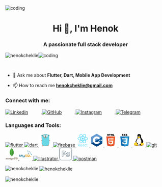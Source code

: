 <img src="https://i.gifer.com/J4o.gif" alt="coding" height="250" width="2000" style="width: 100%">

<h1 align="center">Hi 👋, I'm Henok</h1>
<h3 align="center">A passionate full stack developer</h3>
<img src="https://img.etimg.com/thumb/width-1200,height-900,imgsize-638053,resizemode-75,msid-84146083/prime/technology-and-startups/booting-up-developer-economy-how-tech-startups-are-helping-coders-build-and-test-software-faster.jpg" alt="coding" width="400" align="right">

<p align="left"> <img src="https://komarev.com/ghpvc/?username=henokcheklie&label=Profile%20views&color=0e75b6&style=flat" alt="henokcheklie" /> </p>

<p align="left"> <a href="https://twitter.com/" target="blank"><img src="https://img.shields.io/twitter/follow/?logo=twitter&style=for-the-badge" alt="" /></a> </p>

- 💬 Ask me about **Flutter, Dart, Mobile App Development**

- 📫 How to reach me **henokcheklie@gmail.com**

<h3 align="left">Connect with me:</h3>
<p align="left">
    <a href="https://www.linkedin.com/in/henok-cheklie/" target="_blank">
    <img src="https://upload.wikimedia.org/wikipedia/commons/c/ca/LinkedIn_logo_initials.png" alt="Linkedin" width="20" height="20" style="vertical-align: middle; margin-right: 40px;">
  </a>
  <a href="https://github.com/henokcheklie" target="_blank">
    <img src="https://upload.wikimedia.org/wikipedia/commons/9/91/Octicons-mark-github.svg" alt="GitHub" width="20" height="20" style="vertical-align: middle; margin-right: 40px;">
  </a>
  <a href="https://www.instagram.com/enoch_cheklie/" target="_blank">
    <img src="https://upload.wikimedia.org/wikipedia/commons/a/a5/Instagram_icon.png" alt="Instagram" width="20" height="20" style="vertical-align: middle; margin-right: 40px;">
  </a>
 <a href="https://t.me/EnochCheklie" target="_blank">
    <img src="https://upload.wikimedia.org/wikipedia/commons/5/5c/Telegram_Messenger.png" alt="Telegram" width="20" height="20" style="vertical-align: middle;">
  </a>
</p>


<h3 align="left">Languages and Tools:</h3>
<p align="left"> 
  <a href="https://flutter.dev" target="_blank" rel="noreferrer"> 
    <img src="https://www.vectorlogo.zone/logos/flutterio/flutterio-icon.svg" alt="flutter" width="40" height="40"/> 
  </a> <a href="https://dart.dev" target="_blank" rel="noreferrer"> 
    <img src="https://www.vectorlogo.zone/logos/dartlang/dartlang-icon.svg" alt="dart" width="40" height="40"/> 
  </a> <a href="https://golang.org" target="_blank" rel="noreferrer"> 
    <img src="https://raw.githubusercontent.com/devicons/devicon/master/icons/go/go-original.svg" alt="go" width="40" height="40"/> 
  </a>  <a href="https://firebase.google.com/" target="_blank" rel="noreferrer"> 
    <img src="https://www.vectorlogo.zone/logos/firebase/firebase-icon.svg" alt="firebase" width="40" height="40"/> 
  </a>  <a href="https://reactjs.org/" target="_blank" rel="noreferrer"> 
    <img src="https://raw.githubusercontent.com/devicons/devicon/master/icons/react/react-original-wordmark.svg" alt="react" width="40" height="40"/> 
  </a> <a href="https://www.w3schools.com/cpp/" target="_blank" rel="noreferrer"> 
    <img src="https://raw.githubusercontent.com/devicons/devicon/master/icons/cplusplus/cplusplus-original.svg" alt="cplusplus" width="40" height="40"/> 
  </a>  <a href="https://www.w3.org/html/" target="_blank" rel="noreferrer"> 
    <img src="https://raw.githubusercontent.com/devicons/devicon/master/icons/html5/html5-original-wordmark.svg" alt="html5" width="40" height="40"/> 
  </a> <a href="https://www.w3schools.com/css/" target="_blank" rel="noreferrer"> 
    <img src="https://raw.githubusercontent.com/devicons/devicon/master/icons/css3/css3-original-wordmark.svg" alt="css3" width="40" height="40"/> 
  </a> <a href="https://www.linux.org/" target="_blank" rel="noreferrer"> 
    <img src="https://raw.githubusercontent.com/devicons/devicon/master/icons/linux/linux-original.svg" alt="linux" width="40" height="40"/> 
  </a> <a href="https://git-scm.com/" target="_blank" rel="noreferrer"> 
    <img src="https://www.vectorlogo.zone/logos/git-scm/git-scm-icon.svg" alt="git" width="40" height="40"/> 
  </a> <a href="https://www.mongodb.com/" target="_blank" rel="noreferrer"> 
    <img src="https://raw.githubusercontent.com/devicons/devicon/master/icons/mongodb/mongodb-original-wordmark.svg" alt="mongodb" width="40" height="40"/> 
  </a> <a href="https://www.mysql.com/" target="_blank" rel="noreferrer"> 
    <img src="https://raw.githubusercontent.com/devicons/devicon/master/icons/mysql/mysql-original-wordmark.svg" alt="mysql" width="40" height="40"/> 
  </a> <a href="https://www.adobe.com/in/products/illustrator.html" target="_blank" rel="noreferrer"> 
    <img src="https://www.vectorlogo.zone/logos/adobe_illustrator/adobe_illustrator-icon.svg" alt="illustrator" width="40" height="40"/> 
  </a>  <a href="https://www.photoshop.com/en" target="_blank" rel="noreferrer"> 
    <img src="https://raw.githubusercontent.com/devicons/devicon/master/icons/photoshop/photoshop-line.svg" alt="photoshop" width="40" height="40"/> 
  </a> <a href="https://postman.com" target="_blank" rel="noreferrer"> 
  <img src="https://www.vectorlogo.zone/logos/getpostman/getpostman-icon.svg" alt="postman" width="40" height="40"/> 
</a>
</p>

<p><img align="left" src="https://github-readme-stats.vercel.app/api/top-langs?username=henokcheklie&show_icons=true&locale=en&layout=compact" alt="henokcheklie" /></p>

<p>&nbsp;<img align="center" src="https://github-readme-stats.vercel.app/api?username=henokcheklie&show_icons=true&locale=en" alt="henokcheklie" /></p>

<p><img align="center" src="https://github-readme-streak-stats.herokuapp.com/?user=henokcheklie&" alt="henokcheklie" /></p>
